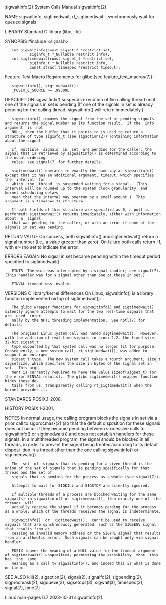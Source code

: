 sigwaitinfo(2)							      System Calls Manual							sigwaitinfo(2)

NAME
       sigwaitinfo, sigtimedwait, rt_sigtimedwait - synchronously wait for queued signals

LIBRARY
       Standard C library (libc, -lc)

SYNOPSIS
       #include <signal.h>

       int sigwaitinfo(const sigset_t *restrict set,
		       siginfo_t *_Nullable restrict info);
       int sigtimedwait(const sigset_t *restrict set,
		       siginfo_t *_Nullable restrict info,
		       const struct timespec *restrict timeout);

   Feature Test Macro Requirements for glibc (see feature_test_macros(7)):

       sigwaitinfo(), sigtimedwait():
	   _POSIX_C_SOURCE >= 199309L

DESCRIPTION
       sigwaitinfo()  suspends execution of the calling thread until one of the signals in set is pending (If one of the signals in set is already pending for
       the calling thread, sigwaitinfo() will return immediately.)

       sigwaitinfo() removes the signal from the set of pending signals and returns the signal number as its function result.  If the  info  argument  is  not
       NULL, then the buffer that it points to is used to return a structure of type siginfo_t (see sigaction(2)) containing information about the signal.

       If  multiple  signals  in  set  are pending for the caller, the signal that is retrieved by sigwaitinfo() is determined according to the usual ordering
       rules; see signal(7) for further details.

       sigtimedwait() operates in exactly the same way as sigwaitinfo() except that it has an additional argument, timeout, which specifies the	 interval  for
       which  the  thread  is suspended waiting for a signal.  (This interval will be rounded up to the system clock granularity, and kernel scheduling delays
       mean that the interval may overrun by a small amount.)  This argument is a timespec(3) structure.

       If both fields of this structure are specified as 0, a poll is performed: sigtimedwait() returns immediately, either with information  about  a	signal
       that was pending for the caller, or with an error if none of the signals in set was pending.

RETURN VALUE
       On  success, both sigwaitinfo() and sigtimedwait() return a signal number (i.e., a value greater than zero).  On failure both calls return -1, with er‐
       rno set to indicate the error.

ERRORS
       EAGAIN No signal in set became pending within the timeout period specified to sigtimedwait().

       EINTR  The wait was interrupted by a signal handler; see signal(7).  (This handler was for a signal other than one of those in set.)

       EINVAL timeout was invalid.

VERSIONS
   C library/kernel differences
       On Linux, sigwaitinfo() is a library function implemented on top of sigtimedwait().

       The glibc wrapper functions for sigwaitinfo() and sigtimedwait() silently ignore attempts to wait for the two real-time signals that  are  used	inter‐
       nally by the NPTL threading implementation.  See nptl(7) for details.

       The original Linux system call was named sigtimedwait().	 However, with the addition of real-time signals in Linux 2.2, the fixed-size, 32-bit sigset_t
       type supported by that system call was no longer fit for purpose.  Consequently, a new system call, rt_sigtimedwait(), was added to support an enlarged
       sigset_t type.  The new system call takes a fourth argument, size_t sigsetsize, which specifies the size in bytes of the signal set in set.  This argu‐
       ment is currently required to have the value sizeof(sigset_t) (or the error EINVAL results).  The glibc sigtimedwait() wrapper function hides these de‐
       tails from us, transparently calling rt_sigtimedwait() when the kernel provides it.

STANDARDS
       POSIX.1-2008.

HISTORY
       POSIX.1-2001.

NOTES
       In  normal  usage,  the calling program blocks the signals in set via a prior call to sigprocmask(2) (so that the default disposition for these signals
       does not occur if they become pending between successive calls to sigwaitinfo() or sigtimedwait()) and does not establish handlers for  these  signals.
       In a multithreaded program, the signal should be blocked in all threads, in order to prevent the signal being treated according to its default disposi‐
       tion in a thread other than the one calling sigwaitinfo() or sigtimedwait()).

       The  set	 of  signals that is pending for a given thread is the union of the set of signals that is pending specifically for that thread and the set of
       signals that is pending for the process as a whole (see signal(7)).

       Attempts to wait for SIGKILL and SIGSTOP are silently ignored.

       If multiple threads of a process are blocked waiting for the same signal(s) in sigwaitinfo() or sigtimedwait(), then exactly one of  the	 threads  will
       actually receive the signal if it becomes pending for the process as a whole; which of the threads receives the signal is indeterminate.

       sigwaitinfo()  or  sigtimedwait(),  can't be used to receive signals that are synchronously generated, such as the SIGSEGV signal that results from ac‐
       cessing an invalid memory address or the SIGFPE signal that results from an arithmetic error.  Such signals can be caught only via signal handler.

       POSIX leaves the meaning of a NULL value for the timeout argument of sigtimedwait() unspecified, permitting the possibility  that  this	has  the  same
       meaning as a call to sigwaitinfo(), and indeed this is what is done on Linux.

SEE ALSO
       kill(2), sigaction(2), signal(2), signalfd(2), sigpending(2), sigprocmask(2), sigqueue(3), sigsetops(3), sigwait(3), timespec(3), signal(7), time(7)

Linux man-pages 6.7							  2023-10-31								sigwaitinfo(2)
